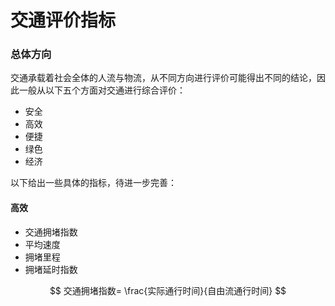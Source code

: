 # 交通评价指标

### 总体方向

交通承载着社会全体的人流与物流，从不同方向进行评价可能得出不同的结论，因此一般从以下五个方面对交通进行综合评价：

* 安全
* 高效
* 便捷
* 绿色
* 经济

以下给出一些具体的指标，待进一步完善：

#### 高效

* 交通拥堵指数
* 平均速度
* 拥堵里程
* 拥堵延时指数

$$
交通拥堵指数= \frac{实际通行时间}{自由流通行时间}
$$



